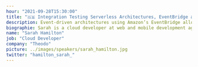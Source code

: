 ```yaml
---
hour: "2021-09-28T15:30:00"
title: "🇬🇧 Integration Testing Serverless Architectures, EventBridge and Beyond..."
description: Event-driven architectures using Amazon’s EventBridge allow us to create highly scalable, loosely coupled systems. However, testing these architectures can be a great challenge. In this session, we'll explore different testing options in order to have confidence in our distributed systems!
biographie: Sarah is a cloud developer at web and mobile development agency - Theodo. She specialises in Serverless, with a keen interest in EventBridge, and particularly enjoys working with clients who want to scale their products to more users. From game-tech to beauty-tech, she loves the challenges that each project brings. In 2020, she scaled a video conferencing product that needed to grow quickly due to the impact that Covid-19 had on people’s work.
name: "Sarah Hamilton"
job: "Cloud Developer"
company: "Theodo"
picture: ../images/speakers/sarah_hamilton.jpg
twitter: "hamilton_sarah_"
---
```


